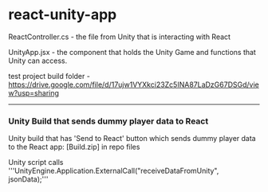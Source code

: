 # react-unity-app

ReactController.cs - the file from Unity that is interacting with React

UnityApp.jsx - the component that holds the Unity Game and functions that Unity can access.

test project build folder - https://drive.google.com/file/d/17ujw1VYXkci23Zc5INA87LaDzG67DSGd/view?usp=sharing

---

### Unity Build that sends dummy player data to React

Unity build that has 'Send to React' button which sends dummy player data to the React app: [Build.zip] in repo files

Unity script calls '''UnityEngine.Application.ExternalCall("receiveDataFromUnity", jsonData);'''

